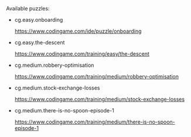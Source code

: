 Available puzzles: 
- cg.easy.onboarding

  https://www.codingame.com/ide/puzzle/onboarding

- cg.easy.the-descent

  https://www.codingame.com/training/easy/the-descent

- cg.medium.robbery-optimisation

  https://www.codingame.com/training/medium/robbery-optimisation

- cg.medium.stock-exchange-losses

  https://www.codingame.com/training/medium/stock-exchange-losses

- cg.medium.there-is-no-spoon-episode-1

  https://www.codingame.com/training/medium/there-is-no-spoon-episode-1

